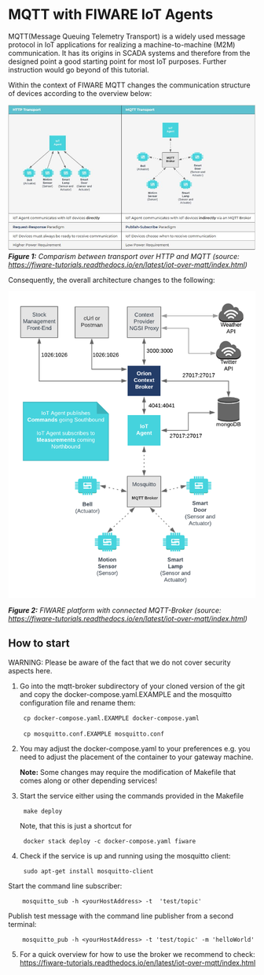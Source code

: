 # MQTT with FIWARE IoT Agents

MQTT(Message Queuing Telemetry Transport) is a widely used message protocol in IoT applications for realizing a machine-to-machine (M2M) communication. It has its origins in SCADA systems and therefore from the designed point a good starting point for most IoT purposes. Further instruction would go beyond of this tutorial.

Within the context of FIWARE MQTT changes the communication structure of devices according to the overview below:

![Comparism between transport over HTTP and MQTT (_source_: https://fiware-tutorials.readthedocs.io/en/latest/iot-over-mqtt/index.html)](../../docs/figures/HTTP-MQTT.JPG)
***Figure 1:*** *Comparism between transport over HTTP and MQTT (_source_: https://fiware-tutorials.readthedocs.io/en/latest/iot-over-mqtt/index.html)*

Consequently, the overall architecture changes to the following:

![Comparism between transport over HTTP and MQTT (_source_: https://fiware-tutorials.readthedocs.io/en/latest/iot-over-mqtt/index.html)](../../docs/figures/mqtt.png)

***Figure 2:*** *FIWARE platform with connected MQTT-Broker (_source_: https://fiware-tutorials.readthedocs.io/en/latest/iot-over-mqtt/index.html)*

## How to start

WARNING: Please be aware of the fact that we do not cover security aspects here.

1. Go into the mqtt-broker subdirectory of your cloned version of the git and copy the docker-compose.yaml.EXAMPLE and the mosquitto configuration file and rename them:

        cp docker-compose.yaml.EXAMPLE docker-compose.yaml

        cp mosquitto.conf.EXAMPLE mosquitto.conf

2. You may adjust the docker-compose.yaml to your preferences e.g. you need to adjust the placement of the container to your gateway machine.

      **Note:** Some changes may require the modification of Makefile that comes along or other depending services!

3. Start the service either using the commands provided in the Makefile

        make deploy

      Note, that this is just a shortcut for

        docker stack deploy -c docker-compose.yaml fiware

4. Check if the service is up and running using the mosquitto client:

        sudo apt-get install mosquitto-client

  Start the command line subscriber:

        mosquitto_sub -h <yourHostAddress> -t  'test/topic'

  Publish test message with the command line publisher from a second terminal:

        mosquitto_pub -h <yourHostAddress> -t 'test/topic' -m 'helloWorld'

5. For a quick overview for how to use the broker we recommend to check: https://fiware-tutorials.readthedocs.io/en/latest/iot-over-mqtt/index.html
